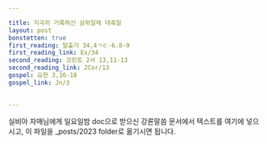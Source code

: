 ```yaml
---

title: 지극히 거룩하신 삼위일체 대축일
layout: post 
bonstetten: true
first_reading: 탈출기 34,4ㄱㄷ-6.8-9
first_reading_link: Ex/34
second_reading: 코린토 2서 13,11-13
second_reading_link: 2Cor/13
gospel: 요한 3,16-18
gospel_link: Jn/3
 

---
```



실비아 자매님에게 일요일밤 doc으로 받으신
강론말씀 문서에서
텍스트를 여기에 넣으시고,
이 파일을 _posts/2023 folder로 옮기시면 됩니다.
